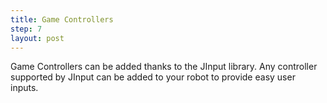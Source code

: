 ```yaml
---
title: Game Controllers
step: 7
layout: post
---
```


Game Controllers can be added thanks to the JInput library. Any controller supported by JInput can be added to your robot to provide easy user inputs. 

<script src="https://gist.github.com/madhephaestus/26a571e332833f23754d.js"></script>